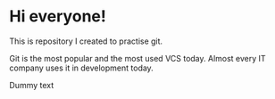 # Hi everyone!

This is repository I created to practise git.

Git is the most popular and the most used VCS today. Almost every IT company uses it in development today.

Dummy text
